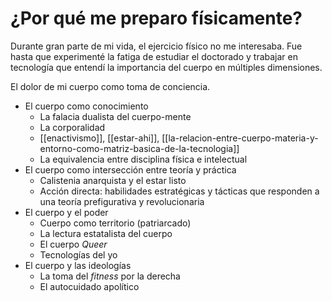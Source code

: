 # ¿Por qué me preparo físicamente?

Durante gran parte de mi vida, el ejercicio físico no me interesaba. Fue hasta que experimenté la fatiga de estudiar el doctorado y trabajar en tecnología que entendí la importancia del cuerpo en múltiples dimensiones.

El dolor de mi cuerpo como toma de conciencia.

- El cuerpo como conocimiento
  - La falacia dualista del cuerpo-mente
  - La corporalidad
  - [[enactivismo]], [[estar-ahi]], [[la-relacion-entre-cuerpo-materia-y-entorno-como-matriz-basica-de-la-tecnologia]]
  - La equivalencia entre disciplina física e intelectual
- El cuerpo como intersección entre teoría y práctica
  - Calistenia anarquista y el estar listo
  - Acción directa: habilidades estratégicas y tácticas que responden a una teoría prefigurativa y revolucionaria
- El cuerpo y el poder
  - Cuerpo como territorio (patriarcado)
  - La lectura estatalista del cuerpo
  - El cuerpo *Queer*
  - Tecnologías del yo
- El cuerpo y las ideologías
  - La toma del *fitness* por la derecha
  - El autocuidado apolítico

